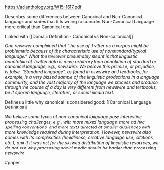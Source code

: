 https://aclanthology.org/W15-1617.pdf

Describes some differences between Canonical and Non-Canonical language and states that it is wrong to consider Non-Canonical Language more critical than Canonical one.

Linked with [[Domain Definition - Canonical vs Non-canonical]]

*One reviewer complained that “the use of Twitter as a corpus might be problematic because of the characteristic use of nonstandard/typical language.” What the reviewer presumably meant is that linguistic annotation of Twitter data is more arbitrary than annotation of standard or canonical language, e.g., newswire. We believe this premise, or prejudice, is false. “Standard language”, as found in newswire and textbooks, for example, is a very biased sample of the linguistic productions in a language community, and the vast majority of the language we process and produce through the course of a day is very different from newswire and textbooks, be it spoken language, literature, or social media text.*

Defines a little why canonical is considered good: [[Canonical Language Definition]]

*We believe some types of non-canonical language pose interesting processing challenges, e.g., with more mixed language, more ad hoc spelling conventions, and more texts directed at smaller audiences with more knowledge required during interpretation. However, newswire also comes with its complexities (headlinese, creative language use, citations, etc.), and if it was not for the skewed distribution of linguistic resources, we do not see why processing social media should be harder than processing newswire*


#paper 